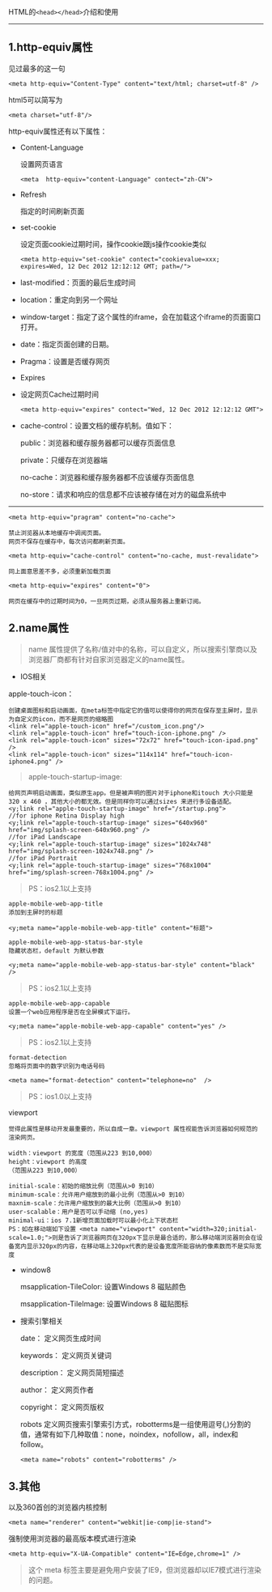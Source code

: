 HTML的`<head></head>`介绍和使用

----------

## 1.http-equiv属性 ##

见过最多的这一句

 `<meta http-equiv="Content-Type" content="text/html; charset=utf-8" />`

html5可以简写为

`<meta charset="utf-8"/>`

http-equiv属性还有以下属性：

- Content-Language

	设置网页语言

	`<meta  http-equiv="content-Language" contect="zh-CN">`

- Refresh

	指定的时间刷新页面

	<meta http-equiv="refresh" content="300">

- set-cookie

	设定页面cookie过期时间，操作cookie跟js操作cookie类似
	
 	 `<meta http-equiv="set-cookie" contect="cookievalue=xxx; expires=Wed, 12 Dec 2012 12:12:12 GMT; path=/">
`

- last-modified：页面的最后生成时间



- location：重定向到另一个网址


- window-target：指定了这个属性的iframe，会在加载这个iframe的页面窗口打开。


- date：指定页面创建的日期。


- Pragma：设置是否缓存网页



- Expires



- 设定网页Cache过期时间
	
 	`<meta http-equiv="expires" contect="Wed, 12 Dec 2012 12:12:12 GMT">`



- cache-control：设置文档的缓存机制。值如下：

	public：浏览器和缓存服务器都可以缓存页面信息
	
	private：只缓存在浏览器端
	
	no-cache：浏览器和缓存服务器都不应该缓存页面信息
	
	no-store：请求和响应的信息都不应该被存储在对方的磁盘系统中

----------

    	
    <meta http-equiv="pragram" content="no-cache"> 
    
    禁止浏览器从本地缓存中调阅页面。 
    网页不保存在缓存中，每次访问都刷新页面。 
    
    <meta http-equiv="cache-control" content="no-cache, must-revalidate"> 
    
    同上面意思差不多，必须重新加载页面 
    
    <meta http-equiv="expires" content="0"> 
    
    网页在缓存中的过期时间为0，一旦网页过期，必须从服务器上重新订阅。

##  2.name属性  ##
> name 属性提供了名称/值对中的名称，可以自定义，所以搜索引擎商以及浏览器厂商都有针对自家浏览器定义的name属性。



- IOS相关

apple-touch-icon：

    创建桌面图标和启动画面，在meta标签中指定它的值可以使得你的网页在保存至主屏时，显示为自定义的icon，而不是网页的缩略图
    <link rel="apple-touch-icon" href="/custom_icon.png"/>
    <link rel="apple-touch-icon" href="touch-icon-iphone.png" />
    <link rel="apple-touch-icon" sizes="72x72" href="touch-icon-ipad.png" />
    <link rel="apple-touch-icon" sizes="114x114" href="touch-icon-iphone4.png" />
				
> apple-touch-startup-image:

    给网页声明启动画面，类似原生app。但是被声明的图片对于iphone和itouch 大小只能是 320 x 460 ，其他大小的都无效。但是同样你可以通过sizes 来进行多设备适配。
    <y;link rel="apple-touch-startup-image" href="/startup.png">
    //for iphone Retina Display high
    <y;link rel="apple-touch-startup-image" sizes="640x960" href="img/splash-screen-640x960.png" />
    //for iPad Landscape
    <y;link rel="apple-touch-startup-image" sizes="1024x748" href="img/splash-screen-1024x748.png" />
    //for iPad Portrait
    <y;link rel="apple-touch-startup-image" sizes="768x1004" href="img/splash-screen-768x1004.png" />
				

> PS：ios2.1以上支持

    apple-mobile-web-app-title
    添加到主屏时的标题
    
    <y;meta name="apple-mobile-web-app-title" content="标题">
    				
    apple-mobile-web-app-status-bar-style
    隐藏状态栏，default 为默认参数
    
    <y;meta name="apple-mobile-web-app-status-bar-style" content="black" /> 
				
> PS：ios2.1以上支持

    apple-mobile-web-app-capable
    设置一个web应用程序是否在全屏模式下运行。
    
    <y;meta name="apple-mobile-web-app-capable" content="yes" />
				
> PS：ios2.1以上支持

    format-detection
    忽略将页面中的数字识别为电话号码
    
    <meta name="format-detection" content="telephone=no"  /> 
				
> PS：ios1.0以上支持

viewport

    觉得此属性是移动开发最重要的，所以自成一章。viewport 属性视能告诉浏览器如何规范的渲染网页。
    
    width：viewport 的宽度（范围从223 到10,000）
    height：viewport 的高度
    （范围从223 到10,000）
    
    initial-scale：初始的缩放比例（范围从>0 到10）
    minimum-scale：允许用户缩放到的最小比例（范围从>0 到10）
    maxnim-scale：允许用户缩放到的最大比例（范围从>0 到10）
    user-scalable：用户是否可以手动缩 (no,yes)
    minimal-ui：ios 7.1新增页面加载时可以最小化上下状态栏
    PS：如在移动端如下设置 <meta name="viewport" content="width=320;initial-scale=1.0;">则是告诉了浏览器网页在320px下显示是最合适的，那么移动端浏览器则会在设备宽内显示320px的内容，在移动端上320px代表的是设备宽度所能容纳的像素数而不是实际宽度
    

- window8

    msapplication-TileColor:
    设置Windows 8 磁贴颜色
    
    <meta name="msapplication-TileColor" content="#ff0"/> 
    				
    msapplication-TileImage:
    设置Windows 8 磁贴图标
    
    <meta name="msapplication-TileImage" content="icon.png"/>
				
- 搜索引擎相关

    date：
    定义网页生成时间
    
    <meta name="date" content="2008-07-12T20:50:30+00:00" />
    				
    keywords：
    定义网页关键词
    
    <meta name="keywords" content="HTML js css" />
    				
    description：
    定义网页简短描述
    
    <meta name="description" content="语义,各平台提供兼容性,提高用户浏览速度,优化产品的交互,提供可扩展的接口" />
    				
    author：
    定义网页作者
    
    <meta name="author" content="http://html5jscss.com/" />
    				
    copyright：
    定义网页版权
    
    <meta name="copyright" content="© http://www.dreamdu.com" />
    				
    robots
    定义网页搜索引擎索引方式，robotterms是一组使用逗号(,)分割的值，通常有如下几种取值：none，noindex，nofollow，all，index和follow。
    

    `<meta name="robots" content="robotterms" />`
	
## 3.其他  ##

 以及360首创的浏览器内核控制

    <meta name="renderer" content="webkit|ie-comp|ie-stand">
 强制使用浏览器的最高版本模式进行渲染
> 
    <meta http-equiv="X-UA-Compatible" content="IE=Edge,chrome=1" /> 
			
> 这个 meta 标签主要是避免用户安装了IE9，但浏览器却以IE7模式进行渲染的问题。